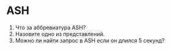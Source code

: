 # ASH


1. Что за аббревиатура ASH?
2. Назовите одно из представлений.
3. Можно ли найти запрос в ASH если он длился 5 секунд?